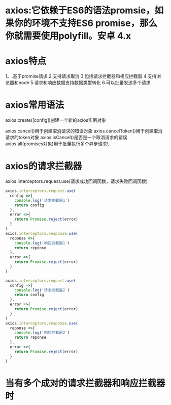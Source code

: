 # axios:它依赖于ES6的语法promsie，如果你的环境不支持ES6 promise，那么你就需要使用polyfill。安卓 4.x
# axios特点
1。.基于promise请求
2.支持请求取消
3.包括请求拦截器和相应拦截器
4.支持浏览器和node
5.请求和响应数据支持数据类型转化
6.可以批量发送多个请求
# axios常用语法
axios.create([config])创建一个新的axios实例对象


axios.cancel()用于创建取消请求的错误对象
axios.cancelToken()用于创建取消请求的token对象
axios.isCancel()是否是一个取消请求的错误
axios.all(promises对象)用于批量执行多个异步请求\

# axios的请求拦截器
axios.interceptors.request.use(请求成功回调函数，请求失败回调函数)
```js
axios.interceptors.request.use(
  config =>{
    console.log('请求拦截器1')
    return config
  },
  error =>{
    return Promise.reject(error)
  }
)
axios.interceptors.response.use(
  reponse =>{
    console.log('响应拦截器1')
    return reponse
  },
  error =>{
    return Promise.reject(error)
  }
)

axios.interceptors.request.use(
  config =>{
    console.log('请求拦截器2')
    return config
  },
  error =>{
    return Promise.reject(error)
  }
)
axios.interceptors.response.use(
  reponse =>{
    console.log('响应拦截器2')
    return reponse
  },
  error =>{
    return Promise.reject(error)
  }
)
```
# 当有多个成对的请求拦截器和响应拦截器时